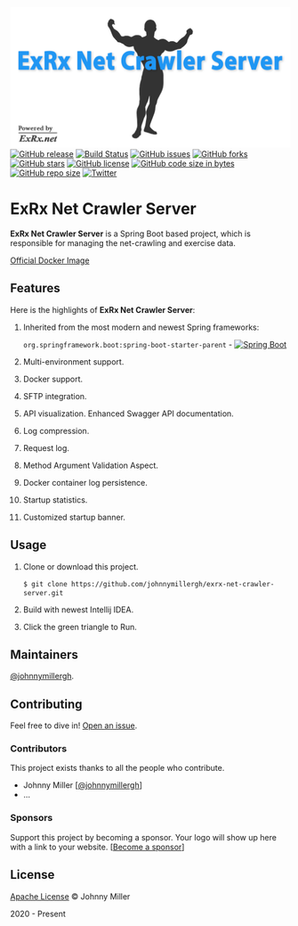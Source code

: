 ![ExRx Net Crawler Server Feature Graphics](https://raw.githubusercontent.com/johnnymillergh/MaterialLibrary/master/exrx-net-crawler/exrx-net-crawler-server-social-image.png)
[![GitHub release](https://img.shields.io/github/release/johnnymillergh/exrx-net-crawler-server.svg)](https://github.com/johnnymillergh/exrx-net-crawler-server/releases)
[![Build Status](https://travis-ci.com/johnnymillergh/exrx-net-crawler-server.svg?branch=master)](https://travis-ci.com/johnnymillergh/exrx-net-crawler-server)
[![GitHub issues](https://img.shields.io/github/issues/johnnymillergh/exrx-net-crawler-server)](https://github.com/johnnymillergh/exrx-net-crawler-server/issues)
[![GitHub forks](https://img.shields.io/github/forks/johnnymillergh/exrx-net-crawler-server)](https://github.com/johnnymillergh/exrx-net-crawler-server/network)
[![GitHub stars](https://img.shields.io/github/stars/johnnymillergh/exrx-net-crawler-server)](https://github.com/johnnymillergh/exrx-net-crawler-server)
[![GitHub license](https://img.shields.io/github/license/johnnymillergh/exrx-net-crawler-server)](https://github.com/johnnymillergh/exrx-net-crawler-server/blob/master/LICENSE)
[![GitHub code size in bytes](https://img.shields.io/github/languages/code-size/johnnymillergh/exrx-net-crawler-server.svg?style=popout)](https://github.com/johnnymillergh/exrx-net-crawler-server)
[![GitHub repo size](https://img.shields.io/github/repo-size/johnnymillergh/exrx-net-crawler-server.svg)](https://github.com/johnnymillergh/exrx-net-crawler-server)
[![Twitter](https://img.shields.io/twitter/url/https/github.com/johnnymillergh/exrx-net-crawler-server?style=social)](https://twitter.com/intent/tweet?text=Wow:&url=https%3A%2F%2Fgithub.com%2Fjohnnymillergh%2Fexrx-net-crawler-server)

# ExRx Net Crawler Server

**ExRx Net Crawler Server** is a Spring Boot based project, which is responsible for managing the net-crawling and exercise data.

[Official Docker Image](https://hub.docker.com/r/ijohnnymiller/exrx-net-crawler-server-prod)

## Features

Here is the highlights of **ExRx Net Crawler Server**:

1. Inherited from the most modern and newest Spring frameworks:

   `org.springframework.boot:spring-boot-starter-parent` - [![Spring Boot](https://maven-badges.herokuapp.com/maven-central/org.springframework.boot/spring-boot-starter-parent/badge.svg)](https://maven-badges.herokuapp.com/maven-central/org.springframework.boot/spring-boot-starter-parent/)

3. Multi-environment support.

3. Docker support.

4. SFTP integration.

5. API visualization. Enhanced Swagger API documentation.

6. Log compression.

7. Request log.

8. Method Argument Validation Aspect.

9. Docker container log persistence.

10. Startup statistics.

11. Customized startup banner.

## Usage

1. Clone or download this project.

   ```shell
   $ git clone https://github.com/johnnymillergh/exrx-net-crawler-server.git
   ```

2. Build with newest Intellij IDEA.

3. Click the green triangle to Run.

## Maintainers

[@johnnymillergh](https://github.com/johnnymillergh).

## Contributing

Feel free to dive in! [Open an issue](https://github.com/johnnymillergh/spring-cloud-tutorial/issues/new).

### Contributors

This project exists thanks to all the people who contribute. 

- Johnny Miller [[@johnnymillergh](https://github.com/johnnymillergh)]
- …


### Sponsors

Support this project by becoming a sponsor. Your logo will show up here with a link to your website. [[Become a sponsor](https://become-a-sponsor.org)]

## License

[Apache License](https://github.com/johnnymillergh/exrx-net-crawler-server/blob/master/LICENSE) © Johnny Miller

2020 - Present


